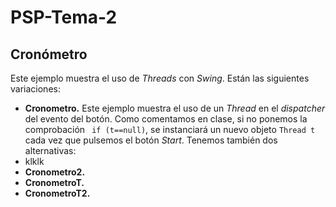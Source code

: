 # PSP-Tema-2
## Cronómetro
Este ejemplo muestra el uso de *Threads* con *Swing*. Están las siguientes variaciones:

 - **Cronometro.** Este ejemplo muestra el uso de un *Thread* en el *dispatcher* del evento del botón. Como comentamos en clase, si no ponemos la comprobación ` if (t==null)`, se instanciará un nuevo objeto `Thread t` cada vez que pulsemos el botón *Start*. Tenemos también dos alternativas:
- klklk
 - **Cronometro2.**
 - **CronometroT.**
 - **CronometroT2.**

<!--stackedit_data:
eyJoaXN0b3J5IjpbNTMzMjU0Njk0LC0yMTM5NjY3MjcyLDExNj
c2MDEyMzVdfQ==
-->